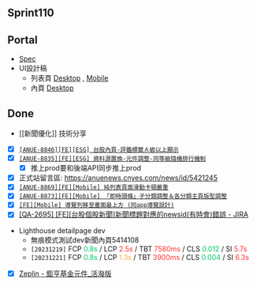 ## Sprint110
## Portal
* [Spec](https://cnyesrd.atlassian.net/wiki/spaces/PS/pages/2153709569)
* UI設計稿
	* 列表頁 [Desktop](https://app.zeplin.io/project/576287bda89e8aa7045cfba5/screen/64bf3d5ab80488509d649a7e) ,  [Mobile](https://app.zeplin.io/project/576287bda89e8aa7045cfba5/screen/64d0b64c955b232302230055)
	*  內頁  [Desktop](https://app.zeplin.io/project/576287bda89e8aa7045cfba5/screen/64ad0cdf411565216532362a)


## Done
* [[新聞優化]] 技術分享
* [x] [`[ANUE-8846][FE][ESG] 台股內頁-評鑑標籤Ａ級以上顯示`](https://cnyesrd.atlassian.net/browse/ANUE-8846)
* [x] [`[ANUE-8835][FE][ESG] 資料源置換-元件調整-同等級隨機排行機制`](https://cnyesrd.atlassian.net/browse/ANUE-8835)
	* [x] 推上prod要和後端API同步推上prod
* [x] 正式站留言區: https://anuenews.cnyes.com/news/id/5421245
* [x] [`[ANUE-8869][FE][Mobile] 純列表頁面滑動卡頓嚴重`](https://cnyesrd.atlassian.net/browse/ANUE-8869)
* [x] [`[ANUE-8873][FE][Mobile] 「即時頭條」子分類調整＆各分類主頁版型調整`](https://cnyesrd.atlassian.net/browse/ANUE-8873)
* [x] [`[FE][Mobile] 導覽列移至畫面最上方 (同app導覽設計)`](https://cnyesrd.atlassian.net/browse/ANUE-8868)
 * [x] [[QA-2695] [FE][台股個股新聞]新聞標題對應的newsid(有時會)錯誤 - JIRA](https://cnyesrd.atlassian.net/browse/QA-2695)
* Lighthouse detailpage dev
	* 無痕模式測試dev新聞內頁5414108
	* `[20231219]`  FCP <font color="#00cc66">0.8s</font> / LCP <font color="#ff3333">2.5s</font> / TBT <font color="#ff3333">7580ms</font> / CLS <font color="#00cc66">0.012</font> / SI <font color="#ff3333">5.7s</font>
	* `[20231221]`  FCP <font color="#00cc66">0.8s</font> / LCP <font color="#ffaa33">1.3s</font> / TBT <font color="#ff3333">3900ms</font> / CLS <font color="#00cc66">0.004</font> / SI <font color="#ff3333">6.3s</font>
* [x] [Zeplin - 鉅亨基金元件_活潑版 ](https://app.zeplin.io/project/576287bda89e8aa7045cfba5/screen/64f93e29022b843c0eaf0613)
